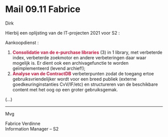 # Mail 09.11 Fabrice

Dirk

Hierbij een oplijsting van de IT-projecten 2021 voor S2 :

Aankoopdienst :

1.  <font color="crimson"><b>Consolidatie van de e-purchase libraries</b></font> (3) in 1 library, met verbeterde index, verbeterde zoekmotor en andere verbeteringen daar waar mogelijk is. Er dient ook een archivagefunctie te worden geïmplementeerd (levend archief!);
2.  <font color="crimson"><b>Analyse van de ContractDB</b></font> verbeterpunten zodat de toegang ertoe gebruiksvriendelijker wordt voor een breed publiek (externe goedkeuringinstanties CvV/IF/etc) en structureren van de beschikbare content met het oog op een groter gebruiksgemak.

(...)

---

Mvg

Fabrice Verdinne  
Information Manager – S2

